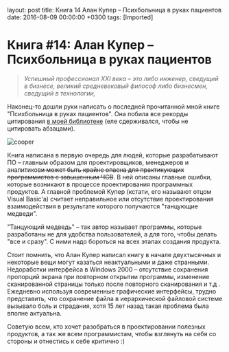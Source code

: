 layout: post
title: Книга 14 Алан Купер &ndash; Психбольница в руках пациентов
date: 2016-08-09 00:00:00 +0300
tags: [Imported]
# Книга #14: Алан Купер – Психбольница в руках пациентов

> _Успешный профессионал ХХI века – это либо инженер, сведущий в бизнесе, великий средневековый философ либо бизнесмен, сведущий в технологии,_

Наконец-то дошли руки написать о последней прочитанной мной книге "Психбольница в руках пациентов". Она побила все рекорды цитирования [в моей библиотеке](https://bookmate.com/vlaim/quotes) (еле сдерживался, чтобы не цитировать абзацами).

![cooper](https://vlaim.s3.amazonaws.com/uploads/2016/08/cooper-231x300.jpg)

Книга написана в первую очередь для людей, которые разрабатывают ПО – главным образом для проектировщиков, менеджеров и аналитиков~~и может быть крайне опасна для практикующих программистов с завышенным ЧСВ~~. В ней описаны главные ошибки, которые возникают в процессе проектирования программных продуктов. А главной проблемой Купер (кстати, его называют отцом Visual Basic'a) считает неправильное или отсутствие проектирования взаимодействия в результате которого получаются "танцующие медведи".

"Танцующий медведь" – так автор называет программы, которые разработаны не для удобства пользователей, а для того, чтобы делать "все и сразу". С ними надо бороться на всех этапах создания продукта.

Стоит помнить, что Алан Купер написал книгу в начале двухтысячных и некоторые вещи могут казаться неактуальными и даже странными. Недоработки интерфейса в Windows 2000 – отсутствие сохранения пропорций экрана при повторном открытии программы, изменение сканированной страницы только после повторного сканирования и т.д . Ежедневно используя современные графические интерфейсы, трудно представить, что сохранение файла в иерархической файловой системе вызывало боль и страдания, хотя 15 лет назад такая проблема была вполне актуальна.

Советую всем, кто хочет разобраться в проектировании полезных продуктов, а так же всем программистам, чтобы взглянуть на себя со стороны и отнестись к себе критично :)